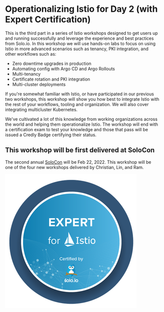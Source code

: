 # Operationalizing Istio for Day 2 (with Expert Certification)

This is the third part in a series of Istio workshops designed to get users up and running successfully and leverage the experience and best practices from Solo.io. In this workshop we will use hands-on labs to focus on using Istio in more advanced scenarios such as tenancy, PKI integration, and other workflows such as:

* Zero downtime upgrades in production
* Automating config with Argo CD and Argo Rollouts
* Multi-tenancy
* Certificate rotation and PKI integration
* Multi-cluster deployments

If you're somewhat familiar with Istio, or have participated in our previous two workshops, this workshop will show you how best to integrate Istio with the rest of your workflows, tooling and organization. We will also cover integrating multicluster Kubernetes. 

We've cultivated a lot of this knowledge from working organizations across the world and helping them operationalize Istio. The workshop will end with a certification exam to test your knowledge and those that pass will be issued a Credly Badge certifying their status. 


## This workshop will be first delivered at SoloCon 

The second annual [SoloCon](https://solocon.io) will be Feb 22, 2022. This workshop will be one of the four new workshops delivered by Christian, Lin, and Ram.

![](./images/istio-expert-badge.png)
